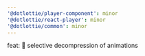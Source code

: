 ```yaml
---
'@dotlottie/player-component': minor
'@dotlottie/react-player': minor
'@dotlottie/common': minor
---
```


feat: 🎸 selective decompression of animations
